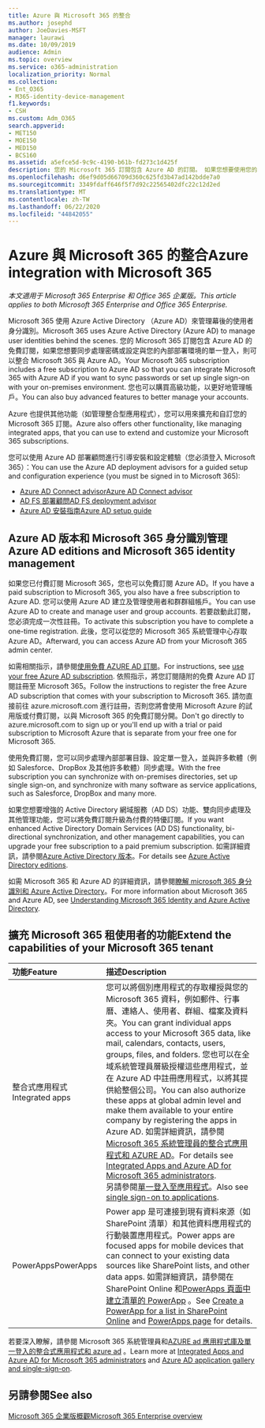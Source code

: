 ```yaml
---
title: Azure 與 Microsoft 365 的整合
ms.author: josephd
author: JoeDavies-MSFT
manager: laurawi
ms.date: 10/09/2019
audience: Admin
ms.topic: overview
ms.service: o365-administration
localization_priority: Normal
ms.collection:
- Ent_O365
- M365-identity-device-management
f1.keywords:
- CSH
ms.custom: Adm_O365
search.appverid:
- MET150
- MOE150
- MED150
- BCS160
ms.assetid: a5efce5d-9c9c-4190-b61b-fd273c1d425f
description: 您的 Microsoft 365 訂閱包含 Azure AD 的訂閱。 如果您想要使用您的內部部署環境進行密碼同步處理或單一登入，請整合 Microsoft 365 與 Azure AD。
ms.openlocfilehash: d6ef9d05d66709d360c625fd3b47ad142bdde7a0
ms.sourcegitcommit: 3349fdaff646f5f7d92c22565402dfc22c12d2ed
ms.translationtype: MT
ms.contentlocale: zh-TW
ms.lasthandoff: 06/22/2020
ms.locfileid: "44842055"
---
```

# <a name="azure-integration-with-microsoft-365"></a><span data-ttu-id="98692-104">Azure 與 Microsoft 365 的整合</span><span class="sxs-lookup"><span data-stu-id="98692-104">Azure integration with Microsoft 365</span></span>

<span data-ttu-id="98692-105">*本文適用于 Microsoft 365 Enterprise 和 Office 365 企業版。*</span><span class="sxs-lookup"><span data-stu-id="98692-105">*This article applies to both Microsoft 365 Enterprise and Office 365 Enterprise.*</span></span>

<span data-ttu-id="98692-106">Microsoft 365 使用 Azure Active Directory （Azure AD）來管理幕後的使用者身分識別。</span><span class="sxs-lookup"><span data-stu-id="98692-106">Microsoft 365 uses Azure Active Directory (Azure AD) to manage user identities behind the scenes.</span></span> <span data-ttu-id="98692-107">您的 Microsoft 365 訂閱包含 Azure AD 的免費訂閱，如果您想要同步處理密碼或設定與您的內部部署環境的單一登入，則可以整合 Microsoft 365 與 Azure AD。</span><span class="sxs-lookup"><span data-stu-id="98692-107">Your Microsoft 365 subscription includes a free subscription to Azure AD so that you can integrate Microsoft 365 with Azure AD if you want to sync passwords or set up single sign-on with your on-premises environment.</span></span> <span data-ttu-id="98692-108">您也可以購買高級功能，以更好地管理帳戶。</span><span class="sxs-lookup"><span data-stu-id="98692-108">You can also buy advanced features to better manage your accounts.</span></span>
  
<span data-ttu-id="98692-109">Azure 也提供其他功能（如管理整合型應用程式），您可以用來擴充和自訂您的 Microsoft 365 訂閱。</span><span class="sxs-lookup"><span data-stu-id="98692-109">Azure also offers other functionality, like managing integrated apps, that you can use to extend and customize your Microsoft 365 subscriptions.</span></span>
  
<span data-ttu-id="98692-110">您可以使用 Azure AD 部署顧問進行引導安裝和設定體驗（您必須登入 Microsoft 365）：</span><span class="sxs-lookup"><span data-stu-id="98692-110">You can use the Azure AD deployment advisors for a guided setup and configuration experience (you must be signed in to Microsoft 365):</span></span>

 - [<span data-ttu-id="98692-111">Azure AD Connect advisor</span><span class="sxs-lookup"><span data-stu-id="98692-111">Azure AD Connect advisor</span></span>](https://aka.ms/aadconnectpwsync)
 - [<span data-ttu-id="98692-112">AD FS 部署顧問</span><span class="sxs-lookup"><span data-stu-id="98692-112">AD FS deployment advisor</span></span>](https://aka.ms/adfsguidance)
 - [<span data-ttu-id="98692-113">Azure AD 安裝指南</span><span class="sxs-lookup"><span data-stu-id="98692-113">Azure AD setup guide</span></span>](https://aka.ms/aadpguidance)
  
## <a name="azure-ad-editions-and-microsoft-365-identity-management"></a><span data-ttu-id="98692-114">Azure AD 版本和 Microsoft 365 身分識別管理</span><span class="sxs-lookup"><span data-stu-id="98692-114">Azure AD editions and Microsoft 365 identity management</span></span>

<span data-ttu-id="98692-115">如果您已付費訂閱 Microsoft 365，您也可以免費訂閱 Azure AD。</span><span class="sxs-lookup"><span data-stu-id="98692-115">If you have a paid subscription to Microsoft 365, you also have a free subscription to Azure AD.</span></span> <span data-ttu-id="98692-116">您可以使用 Azure AD 建立及管理使用者和群群組帳戶。</span><span class="sxs-lookup"><span data-stu-id="98692-116">You can use Azure AD to create and manage user and group accounts.</span></span> <span data-ttu-id="98692-117">若要啟動此訂閱，您必須完成一次性註冊。</span><span class="sxs-lookup"><span data-stu-id="98692-117">To activate this subscription you have to complete a one-time registration.</span></span> <span data-ttu-id="98692-118">此後，您可以從您的 Microsoft 365 系統管理中心存取 Azure AD。</span><span class="sxs-lookup"><span data-stu-id="98692-118">Afterward, you can access Azure AD from your Microsoft 365 admin center.</span></span> 

<span data-ttu-id="98692-119">如需相關指示，請參閱[使用免費 AZURE AD 訂閱](https://go.microsoft.com/fwlink/p/?LinkId=617127)。</span><span class="sxs-lookup"><span data-stu-id="98692-119">For instructions, see [use your free Azure AD subscription](https://go.microsoft.com/fwlink/p/?LinkId=617127).</span></span> <span data-ttu-id="98692-120">依照指示，將您訂閱隨附的免費 Azure AD 訂閱註冊至 Microsoft 365。</span><span class="sxs-lookup"><span data-stu-id="98692-120">Follow the instructions to register the free Azure AD subscription that comes with your subscription to Microsoft 365.</span></span> <span data-ttu-id="98692-121">請勿直接前往 azure.microsoft.com 進行註冊，否則您將會使用 Microsoft Azure 的試用版或付費訂閱，以與 Microsoft 365 的免費訂閱分開。</span><span class="sxs-lookup"><span data-stu-id="98692-121">Don't go directly to azure.microsoft.com to sign up or you'll end up with a trial or paid subscription to Microsoft Azure that is separate from your free one for Microsoft 365.</span></span> 
  
<span data-ttu-id="98692-122">使用免費訂閱，您可以同步處理內部部署目錄、設定單一登入，並與許多軟體（例如 Salesforce、DropBox 及其他許多軟體）同步處理。</span><span class="sxs-lookup"><span data-stu-id="98692-122">With the free subscription you can synchronize with on-premises directories, set up single sign-on, and synchronize with many software as service applications, such as Salesforce, DropBox and many more.</span></span>
  
<span data-ttu-id="98692-123">如果您想要增強的 Active Directory 網域服務（AD DS）功能、雙向同步處理及其他管理功能，您可以將免費訂閱升級為付費的特優訂閱。</span><span class="sxs-lookup"><span data-stu-id="98692-123">If you want enhanced Active Directory Domain Services (AD DS) functionality, bi-directional synchronization, and other management capabilities, you can upgrade your free subscription to a paid premium subscription.</span></span> <span data-ttu-id="98692-124">如需詳細資訊，請參閱[Azure Active Directory 版本](https://azure.microsoft.com/pricing/details/active-directory/)。</span><span class="sxs-lookup"><span data-stu-id="98692-124">For details see [Azure Active Directory editions](https://azure.microsoft.com/pricing/details/active-directory/).</span></span>
  
<span data-ttu-id="98692-125">如需 Microsoft 365 和 Azure AD 的詳細資訊，請參閱[瞭解 microsoft 365 身分識別和 Azure Active Directory](about-office-365-identity.md)。</span><span class="sxs-lookup"><span data-stu-id="98692-125">For more information about Microsoft 365 and Azure AD, see [Understanding Microsoft 365 Identity and Azure Active Directory](about-office-365-identity.md).</span></span>
  
## <a name="extend-the-capabilities-of-your-microsoft-365-tenant"></a><span data-ttu-id="98692-126">擴充 Microsoft 365 租使用者的功能</span><span class="sxs-lookup"><span data-stu-id="98692-126">Extend the capabilities of your Microsoft 365 tenant</span></span>

|<span data-ttu-id="98692-127">**功能**</span><span class="sxs-lookup"><span data-stu-id="98692-127">**Feature**</span></span>|<span data-ttu-id="98692-128">**描述**</span><span class="sxs-lookup"><span data-stu-id="98692-128">**Description**</span></span>|
|:-----|:-----|
|<span data-ttu-id="98692-129">整合式應用程式</span><span class="sxs-lookup"><span data-stu-id="98692-129">Integrated apps</span></span>  <br/> |<span data-ttu-id="98692-130">您可以將個別應用程式的存取權授與您的 Microsoft 365 資料，例如郵件、行事曆、連絡人、使用者、群組、檔案及資料夾。</span><span class="sxs-lookup"><span data-stu-id="98692-130">You can grant individual apps access to your Microsoft 365 data, like mail, calendars, contacts, users, groups, files, and folders.</span></span> <span data-ttu-id="98692-131">您也可以在全域系統管理員層級授權這些應用程式，並在 Azure AD 中註冊應用程式，以將其提供給整個公司。</span><span class="sxs-lookup"><span data-stu-id="98692-131">You can also authorize these apps at global admin level and make them available to your entire company by registering the apps in Azure AD.</span></span> <span data-ttu-id="98692-132">如需詳細資訊，請參閱[Microsoft 365 系統管理員的整合式應用程式和 AZURE AD](https://support.office.com/article/cb2250e3-451e-416f-bf4e-363549652c2a)。</span><span class="sxs-lookup"><span data-stu-id="98692-132">For details see [Integrated Apps and Azure AD for Microsoft 365 administrators](https://support.office.com/article/cb2250e3-451e-416f-bf4e-363549652c2a).</span></span>  <br/> <span data-ttu-id="98692-133">另請參閱[單一登入至應用程式](https://go.microsoft.com/fwlink/p/?LinkId=698604)。</span><span class="sxs-lookup"><span data-stu-id="98692-133">Also see [single sign-on to applications](https://go.microsoft.com/fwlink/p/?LinkId=698604).</span></span>  <br/> |
|<span data-ttu-id="98692-134">PowerApps</span><span class="sxs-lookup"><span data-stu-id="98692-134">PowerApps</span></span>  <br/> | <span data-ttu-id="98692-135">Power app 是可連接到現有資料來源（如 SharePoint 清單）和其他資料應用程式的行動裝置應用程式。</span><span class="sxs-lookup"><span data-stu-id="98692-135">Power apps are focused apps for mobile devices that can connect to your existing data sources like SharePoint lists, and other data apps.</span></span> <span data-ttu-id="98692-136">如需詳細資訊，請參閱在 SharePoint Online 和[PowerApps 頁面](https://powerapps.microsoft.com/)[中建立清單的 PowerApp](https://support.office.com/article/9338b2d2-67ac-4b81-8e67-97da27e5e9ab) 。</span><span class="sxs-lookup"><span data-stu-id="98692-136">See [Create a PowerApp for a list in SharePoint Online](https://support.office.com/article/9338b2d2-67ac-4b81-8e67-97da27e5e9ab) and [PowerApps page](https://powerapps.microsoft.com/) for details.</span></span>  <br/> |
   
<span data-ttu-id="98692-137">若要深入瞭解，請參閱 Microsoft 365 系統管理員和[AZURE ad 應用程式庫及單一登入](https://docs.microsoft.com/azure/active-directory/manage-apps/what-is-single-sign-on)[的整合式應用程式和 azure ad](integrated-apps-and-azure-ads.md) 。</span><span class="sxs-lookup"><span data-stu-id="98692-137">Learn more at [Integrated Apps and Azure AD for Microsoft 365 administrators](integrated-apps-and-azure-ads.md) and [Azure AD application gallery and single-sign-on](https://docs.microsoft.com/azure/active-directory/manage-apps/what-is-single-sign-on).</span></span>

## <a name="see-also"></a><span data-ttu-id="98692-138">另請參閱</span><span class="sxs-lookup"><span data-stu-id="98692-138">See also</span></span>

[<span data-ttu-id="98692-139">Microsoft 365 企業版概觀</span><span class="sxs-lookup"><span data-stu-id="98692-139">Microsoft 365 Enterprise overview</span></span>](https://docs.microsoft.com/microsoft-365/enterprise/microsoft-365-overview)
